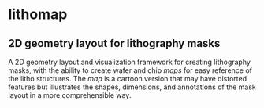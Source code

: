 # lithomap

## 2D geometry layout for lithography masks

A 2D geometry layout and visualization framework for creating lithography masks, with the ability to create wafer and chip *maps* for easy reference of the litho structures. The *map* is a cartoon version that may have distorted features but illustrates the shapes, dimensions, and annotations of the mask layout in a more comprehensible way.
